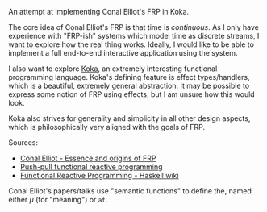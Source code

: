 An attempt at implementing Conal Elliot's FRP in Koka.

The core idea of Conal Elliot's FRP is that time is _continuous_. As I only have experience with "FRP-ish" systems which model time as discrete streams, I want to explore how the real thing works. Ideally, I would like to be able to implement a full end-to-end interactive application using the system.

I also want to explore [Koka](https://koka-lang.github.io/), an extremely interesting functional programming language. Koka's defining feature is effect types/handlers, which is a beautiful, extremely general abstraction. It may be possible to express some notion of FRP using effects, but I am unsure how this would look.

Koka also strives for generality and simplicity in all other design aspects, which is philosophically very aligned with the goals of FRP.

Sources:

- [Conal Elliot - Essence and origins of FRP](https://github.com/conal/talk-2015-essence-and-origins-of-frp)
- [Push-pull functional reactive programming](http://conal.net/papers/push-pull-frp/)
- [Functional Reactive Programming - Haskell wiki](https://wiki.haskell.org/Functional_Reactive_Programming)

Conal Elliot's papers/talks use "semantic functions" to define the, named either _μ_ (for "meaning") or `at`.
